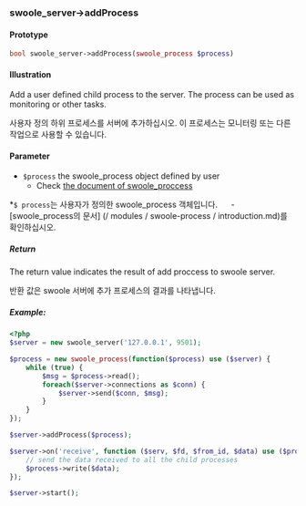 ### swoole_server->addProcess

#### Prototype

```php
bool swoole_server->addProcess(swoole_process $process)
```

#### Illustration

Add a user defined child process to the server. The process can be used as monitoring or other tasks.

사용자 정의 하위 프로세스를 서버에 추가하십시오. 이 프로세스는 모니터링 또는 다른 작업으로 사용할 수 있습니다.

#### Parameter

* `$process` the swoole_process object defined by user
    - Check [the document of swoole_proccess](/modules/swoole-process/introduction.md)

*`$ process`는 사용자가 정의한 swoole_process 객체입니다.
     - [swoole_process의 문서] (/ modules / swoole-process / introduction.md)를 확인하십시오.

##### Return

The return value indicates the result of add proccess to swoole server.

반환 값은 swoole 서버에 추가 프로세스의 결과를 나타냅니다.

##### Example:

```php
<?php
$server = new swoole_server('127.0.0.1', 9501);

$process = new swoole_process(function($process) use ($server) {
    while (true) {
        $msg = $process->read();
        foreach($server->connections as $conn) {
            $server->send($conn, $msg);
        }
    }
});

$server->addProcess($process);

$server->on('receive', function ($serv, $fd, $from_id, $data) use ($process) {
    // send the data received to all the child processes
    $process->write($data);
});

$server->start();
```
